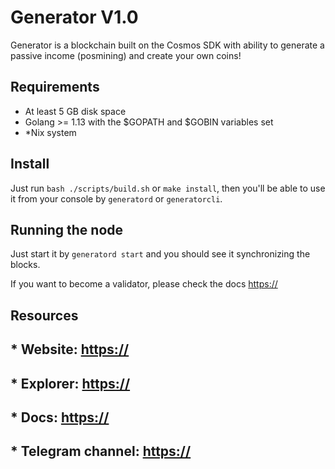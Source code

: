 # Generator V1.0

Generator is a blockchain built on the Cosmos SDK with ability to generate a passive income (posmining) and create your own coins!

## Requirements

 - At least 5 GB disk space
 - Golang >= 1.13 with the $GOPATH and $GOBIN variables set
 - *Nix system
 
## Install

Just run `bash ./scripts/build.sh` or `make install`, then you'll be able to use it from your console by  `generatord` or `generatorcli`.

## Running the node

Just start it by `generatord start` and you should see it synchronizing the blocks. 

If you want to become a validator, please check the docs <https://>

## Resources

## * Website: <https://>
## * Explorer: <https://>
## * Docs: <https://>
## * Telegram channel: <https://>
